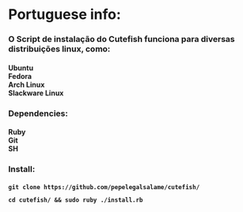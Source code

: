 <h1>Portuguese info:</h1>
<h3>
O Script de instalação do Cutefish funciona para diversas distribuições linux, como:<br>
</h3>
<h4>
Ubuntu<br>
Fedora<br>
Arch Linux<br>
Slackware Linux<br>
</h4>
<h3>Dependencies:
<h4>Ruby
<br> Git<br>
SH<br>
<h3>Install:
<h4><code>git clone https://github.com/pepelegalsalame/cutefish/<p>cd cutefish/ && sudo ruby ./install.rb
